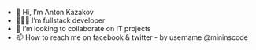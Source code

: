 - 👋 Hi, I’m Anton Kazakov
- 🧑🏻‍💻 I’m fullstack developer
- 💞️ I’m looking to collaborate on IT projects
- 📫 How to reach me on facebook & twitter - by username @mininscode

<!---
mininscode/mininscode is a ✨ special ✨ repository because its `README.md` (this file) appears on your GitHub profile.
You can click the Preview link to take a look at your changes.
--->
